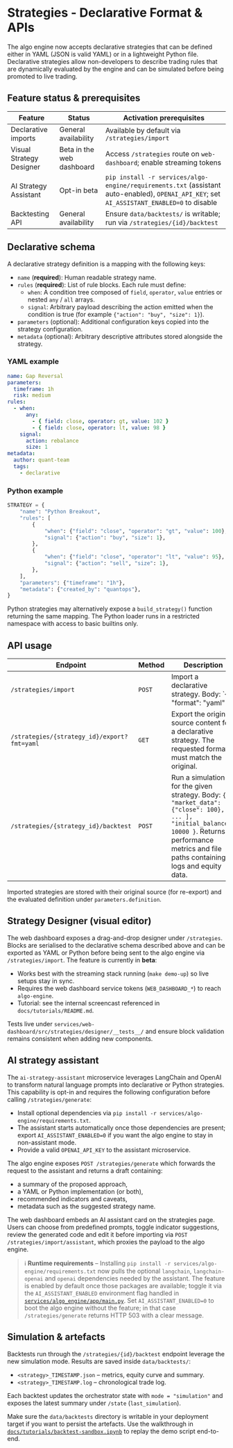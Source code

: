 # Strategies - Declarative Format & APIs

The algo engine now accepts declarative strategies that can be defined either in YAML (JSON is valid YAML) or in a lightweight Python file. Declarative strategies allow non-developers to describe trading rules that are dynamically evaluated by the engine and can be simulated before being promoted to live trading.

## Feature status & prerequisites

| Feature | Status | Activation prerequisites |
| --- | --- | --- |
| Declarative imports | General availability | Available by default via `/strategies/import` |
| Visual Strategy Designer | Beta in the web dashboard | Access `/strategies` route on `web-dashboard`; enable streaming tokens |
| AI Strategy Assistant | Opt-in beta | `pip install -r services/algo-engine/requirements.txt` (assistant auto-enabled), `OPENAI_API_KEY`; set `AI_ASSISTANT_ENABLED=0` to disable |
| Backtesting API | General availability | Ensure `data/backtests/` is writable; run via `/strategies/{id}/backtest` |

## Declarative schema

A declarative strategy definition is a mapping with the following keys:

- `name` (**required**): Human readable strategy name.
- `rules` (**required**): List of rule blocks. Each rule must define:
  - `when`: A condition tree composed of `field`, `operator`, `value` entries or nested `any` / `all` arrays.
  - `signal`: Arbitrary payload describing the action emitted when the condition is true (for example `{"action": "buy", "size": 1}`).
- `parameters` (optional): Additional configuration keys copied into the strategy configuration.
- `metadata` (optional): Arbitrary descriptive attributes stored alongside the strategy.

### YAML example

```yaml
name: Gap Reversal
parameters:
  timeframe: 1h
  risk: medium
rules:
  - when:
      any:
        - { field: close, operator: gt, value: 102 }
        - { field: close, operator: lt, value: 98 }
    signal:
      action: rebalance
      size: 1
metadata:
  author: quant-team
  tags:
    - declarative
```

### Python example

```python
STRATEGY = {
    "name": "Python Breakout",
    "rules": [
        {
            "when": {"field": "close", "operator": "gt", "value": 100},
            "signal": {"action": "buy", "size": 1},
        },
        {
            "when": {"field": "close", "operator": "lt", "value": 95},
            "signal": {"action": "sell", "size": 1},
        },
    ],
    "parameters": {"timeframe": "1h"},
    "metadata": {"created_by": "quantops"},
}
```

Python strategies may alternatively expose a `build_strategy()` function returning the same mapping. The Python loader runs in a restricted namespace with access to basic builtins only.

## API usage

| Endpoint | Method | Description |
| --- | --- | --- |
| `/strategies/import` | `POST` | Import a declarative strategy. Body: `{ "format": "yaml" | "python", "content": "...", "name": "optional override", "tags": [], "enabled": false }`. Returns the created strategy record. |
| `/strategies/{strategy_id}/export?fmt=yaml` | `GET` | Export the original source content for a declarative strategy. The requested format must match the original. |
| `/strategies/{strategy_id}/backtest` | `POST` | Run a simulation for the given strategy. Body: `{ "market_data": [ {"close": 100}, ... ], "initial_balance": 10000 }`. Returns performance metrics and file paths containing logs and equity data. |

Imported strategies are stored with their original source (for re-export) and the evaluated definition under `parameters.definition`.

## Strategy Designer (visual editor)

The web dashboard exposes a drag-and-drop designer under `/strategies`. Blocks are
serialised to the declarative schema described above and can be exported as YAML or
Python before being sent to the algo engine via `/strategies/import`. The feature is
currently in **beta**:

- Works best with the streaming stack running (`make demo-up`) so live setups stay in sync.
- Requires the web dashboard service tokens (`WEB_DASHBOARD_*`) to reach `algo-engine`.
- Tutorial: see the internal screencast referenced in `docs/tutorials/README.md`.

Tests live under `services/web-dashboard/src/strategies/designer/__tests__/` and ensure
block validation remains consistent when adding new components.

## AI strategy assistant

The `ai-strategy-assistant` microservice leverages LangChain and OpenAI to transform natural language prompts into declarative or Python strategies. This capability is opt-in and requires the following configuration before calling `/strategies/generate`:

- Install optional dependencies via `pip install -r services/algo-engine/requirements.txt`.
- The assistant starts automatically once those dependencies are present; export `AI_ASSISTANT_ENABLED=0` if you want the algo engine to stay in non-assistant mode.
- Provide a valid `OPENAI_API_KEY` to the assistant microservice.

The algo engine exposes
`POST /strategies/generate` which forwards the request to the assistant and returns a
draft containing:

- a summary of the proposed approach,
- a YAML or Python implementation (or both),
- recommended indicators and caveats,
- metadata such as the suggested strategy name.

The web dashboard embeds an AI assistant card on the strategies page. Users can choose
from predefined prompts, toggle indicator suggestions, review the generated code and
edit it before importing via `POST /strategies/import/assistant`, which proxies the
payload to the algo engine.

> ℹ️ **Runtime requirements** – Installing
> `pip install -r services/algo-engine/requirements.txt` now pulls the optional
> `langchain`, `langchain-openai` and `openai` dependencies needed by the assistant.
> The feature is enabled by default once those packages are available; toggle it via
> the `AI_ASSISTANT_ENABLED` environment flag handled in
> [`services/algo_engine/app/main.py`](../../services/algo_engine/app/main.py). Set
> `AI_ASSISTANT_ENABLED=0` to boot the algo engine without the feature; in that case
> `/strategies/generate` returns HTTP 503 with a clear message.

## Simulation & artefacts

Backtests run through the `/strategies/{id}/backtest` endpoint leverage the new simulation mode. Results are saved inside `data/backtests/`:

- `<strategy>_TIMESTAMP.json` – metrics, equity curve and summary.
- `<strategy>_TIMESTAMP.log` – chronological trade log.

Each backtest updates the orchestrator state with `mode = "simulation"` and exposes the latest summary under `/state` (`last_simulation`).

Make sure the `data/backtests` directory is writable in your deployment target if you want to persist the artefacts. Use the walkthrough in [`docs/tutorials/backtest-sandbox.ipynb`](../tutorials/backtest-sandbox.ipynb) to replay the demo script end-to-end.
